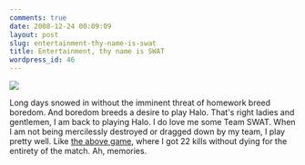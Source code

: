 ```yaml
---
comments: true
date: 2008-12-24 00:09:09
layout: post
slug: entertainment-thy-name-is-swat
title: Entertainment, thy name is SWAT
wordpress_id: 46
---
```


[![](http://sasheldon.files.wordpress.com/2008/12/owning.png?w=300)](http://sasheldon.files.wordpress.com/2008/12/owning.png?w=300)


Long days snowed in without the imminent threat of homework breed boredom. And boredom breeds a desire to play Halo. That's right ladies and gentlemen, I am back to playing Halo. I do love me some Team SWAT. When I am not being mercilessly destroyed or dragged down by my team, I play pretty well. Like [the above game](http://www.bungie.net/Stats/GameStatsHalo3.aspx?gameid=885493287&player=CouchPotato99), where I got 22 kills without dying for the entirety of the match. Ah, memories.
